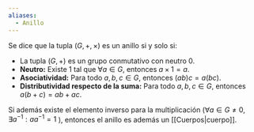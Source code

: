 ```yaml
---
aliases:
  - Anillo
---
```


Se dice que la tupla $(G, +, \times)$ es un anillo si y solo si:

- La tupla $(G, +)$ es un grupo conmutativo con neutro $0$.
- **Neutro:** Existe $1$ tal que $\forall a \in G$, entonces $a \times 1 = a$.
- **Asociatividad:** Para todo $a,b,c \in G$, entonces $(ab)c = a(bc)$.
- **Distributividad respecto de la suma:** Para todo $a,b,c \in G$, entonces $a(b+c) = ab + ac$.

Si además existe el elemento inverso para la multiplicación ($\forall a \in G \neq 0, \exists a^{-1}: aa^{-1} = 1$ ), entonces el anillo es además un [[Cuerpos|cuerpo]].

